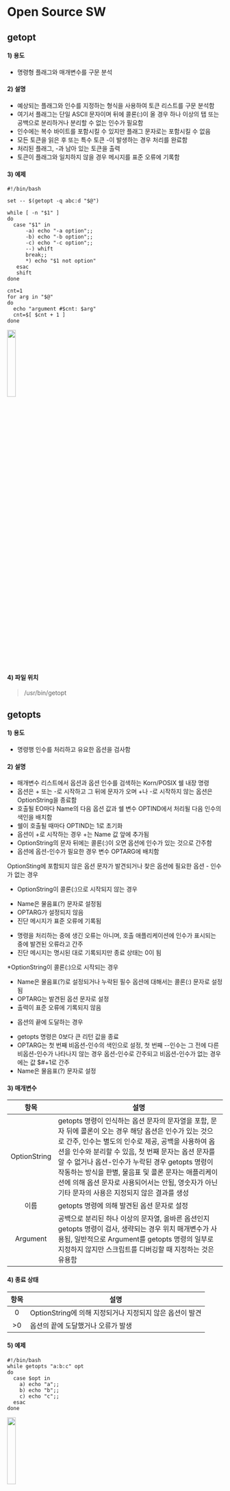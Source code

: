 # Open Source SW

## getopt

#### 1) 용도
* 명령형 플래그와 매개변수를 구문 분석

#### 2) 설명
* 예상되는 플래그와 인수를 지정하는 형식을 사용하여 토큰 리스트를 구문 분석함
* 여기서 플래그는 단일 ASCII 문자이며 뒤에 콜론(:)이 올 경우 하나 이상의 탭 또는 공백으로 분리하거나 분리할 수 없는 인수가 필요함
* 인수에는 복수 바이트를 포함시킬 수 있지만 플래그 문자로는 포함시킬 수 없음
* 모든 토큰을 읽은 후 또는 특수 토큰 -이 발생하는 경우 처리를 완료함
* 처리된 플래그, -과 남아 있는 토큰을 출력
* 토큰이 플래그와 일치하지 않을 경우 메시지를 표준 오류에 기록함

#### 3) 예제
```shell
#!/bin/bash

set -- $(getopt -q abc:d "$@")

while [ -n "$1" ]
do
  case "$1" in
      -a) echo "-a option";;
      -b) echo "-b option";;
      -c) echo "-c option";;
      --) whift
      break;;
      *) echo "$1 not option"
   esac
   shift
done

cnt=1
for arg in "$@"
do
  echo "argument #$cnt: $arg"
  cnt=$[ $cnt + 1 ]
done
```
<img src="D:\oss\getopt.jpg" width="20%" height = "20%">

#### 4) 파일 위치
> /usr/bin/getopt



## getopts

#### 1) 용도
* 명령행 인수를 처리하고 유요한 옵션을 검사함

#### 2) 설명
* 매개변수 리스트에서 옵션과 옵션 인수를 검색하는 Korn/POSIX 쉘 내장 명령
* 옵션은 + 또는 -로 시작하고 그 뒤에 문자가 오며 +나 -로 시작하지 않는 옵션은 OptionString을 종료함
* 호출될 EO마다 Name의 다음 옵션 값과 쉘 변수 OPTIND에서 처리될 다음 인수의 색인을 배치함
* 쉘이 호출될 때마다 OPTIND는 1로 초기화
* 옵션이 +로 시작하는 경우 +는 Name 값 앞에 추가됨
* OptionString의 문자 뒤에는 콜론(:)이 오면 옵션에 인수가 있는 것으로 간주함
* 옵션에 옵션-인수가 필요한 경우 변수 OPTARG에 배치함

OptionSting에 포함되지 않은 옵션 문자가 발견되거나 찾은 옵션에 필요한 옵션 - 인수가 없는 경우
* OptionString이 콜론(:)으로 시작되지 않는 경우
- Name은 물음표(?) 문자로 설정됨
- OPTARG가 설정되지 않음
- 진단 메시지가 표준 오류에 기록됨
* 명령을 처리하는 중에 생긴 오류는 아니며, 호출 애플리케이션에 인수가 표시되는 중에 발견된 오류라고 간주
* 진단 메시지는 명시된 대로 기록되지만 종료 상태는 0이 됨

*OptionString이 콜론(:)으로 시작되는 경우
- Name은 물음표(?)로 설정되거나 누락된 필수 옵션에 대해서는 콜론(:) 문자로 설정됨
- OPTARG는 발견된 옵션 문자로 설정
- 출력이 표준 오류에 기록되지 않음

* 옵션의 끝에 도달하는 경우 
- getopts 명령은 0보다 큰 리턴 값을 종료
- OPTARG는 첫 번째 비옵션-인수의 색인으로 설정, 첫 번째 --인수는 그 전에 다른 비옵션-인수가 나타나지 않는 경우 옵션-인수로 간주되고 비옵션-인수가 없는 경우에는 값 $#+1로 간주
- Name은 물음표(?) 문자로 설정

#### 3) 매개변수
|항목|설명|
|:---:|---|
|OptionString|getopts 명령이 인식하는 옵션 문자의 문자열을 포함, 문자 뒤에 콜론이 오는 경우 해당 옵션은 인수가 있는 것으로 간주, 인수는 별도의 인수로 제공, 공백을 사용하여 옵션을 인수와 분리할 수 있음, 첫 번째 문자는 옵션 문자를 알 수 없거나 옵션-인수가 누락된 경우 getopts 명령이 작동하는 방식을 판별, 물음표 및 콜론 문자는 애플리케이션에 의해 옵션 문자로 사용되어서는 안됨, 영숫자가 아닌 기타 문자의 사용은 지정되지 않은 결과를 생성|
|이름|getopts 명령에 의해 발견된 옵션 문자로 설정|
|Argument|공백으로 분리된 하나 이상의 문자열, 올바른 옵션인지 getopts 명령이 검사, 생략되는 경우 위치 매개변수가 사용됨, 일반적으로 Argument를 getopts 명령의 일부로 지정하지 않지만 스크립트를 디버깅할 때 지정하는 것은 유용함|

#### 4) 종료 상태
|항목|설명|
|:---:|---|
|0|OptionString에 의해 지정되거나 지정되지 않은 옵션이 발견|
|>0|옵션의 끝에 도달했거나 오류가 발생|

#### 5) 예제
```shell
#!/bin/bash
while getopts "a:b:c" opt
do
  case $opt in
    a) echo "a";;
    b) echo "b";;
    c) echo "c";;
  esac
done
```
<img src="D:\oss\getopts.jpg" width="20%" height = "20%">

## sed

#### 1) 용도
* 스트림 편집기

#### 2) 설명
* 편집 스크립트에 따라 지정된 File 매개변수에서 행을 수정하고 표준 출력에 작성
* 수정하려는 행을 선택하고 선택된 행만 변경하기 위한 많은 기능이 포함
* 수정되는 행을 보유하기 위해 두 개의 작업공간 사용
* 선택된 행이 보유되는 곳에는 패턴 공간을 사용, 행이 임시로 저장될 수 있는 곳에는 보유 공간 사용
* 편집스크립트는 별도의 각 행에 개발 부속 명령으로 구성
* 입력 행을 패턴 공간으로 읽어들이고 주소가 해당 행을 선택하는 순서, 모든 sed 부속 명령을 적용하며 표준 출력에 패턴 공간을 기록하여 각 입력 FIle 매개변수를 처리
* 다음, 패턴 공간을 지우고 입력 File 매개변수에 지정되는 각 행에 대해 이 프로세스를 반복
* 일부 sed 부속 명령은 보류 영역을 사용하여 후속 검색을 위해 패턴 공간의 일부 또는 모두를 저장
* 명령에 주소(행 번호 또는 검색 패턴)가 포함될 때, 주소 지정된 행 또는 행만 명령에 의해 영향을 받음
* 그렇지 않으면, 명령이 모든 행에 적용
* 입력의 마지막 행을 주소 지정하는 주소는 10진수 행 번호인 $ 또는 문맥 주소
* 문맥 주소는 ed 명령에 사용되는 것과 유사한 정규식
- 패턴에 대한 분리 문자를 선택할 수 있음
- 물음표(?)는 선택 가능한 분리 문자
- 공간 또는 줄 바꾸기 문자를 제외하고 선택할 수 있음
- 백슬래시(\) 문자는 물음표(?)의 첫 번째 발생에만 필요
- 디폴트 시 백슬래시(\) 문자는 필요하지 않음
- \n 시퀀스는 줄 바꾸기, 문자 종료를 제외하고 패턴 공간에서 줄 바꾸기 문자와 일치
- 마침표(.)는 줄 바꾸기, 문자 종료를 제외하고 문자와 일치
- 행의 중간에 줄 바꾸기 문자와 일치할 수 없는 ed 명령어, sed 명령은 패턴 공간의 줄 바꾸기 문자와 일치할 수 있음
- addressed 명령이라는 특정한 명령을 사용하면 명령이 적용되어야 하는 행의 범위 또는 하나의 행을 지정할 수 있음
- 주소가 없는 명령행은 모든 행을 선택
- 문맥 형식으로 표시된 하나의 주소가 있는 명령행은 그 주소와 일치하는 각 행을 선택
- 쉼표로 구분된 두 개의 주소를 가지는 명령행은 두 번째 주소와 일치하는 다음 행을 통해 첫 번째 주소와 일치하는 첫 번째 행에서 전체 범위를 선택
- 첫 번째 주소를 다시 검색하여 프로세스 반복

#### 3) 플래그
|항목|설명|
|:---:|---|
|-e 스크립트|편집 스크립트로서 스크립트 변수를 사용, 하나의 -e 플래그와 -f 플래그도 사용하고 있지 않으면, -e 플래그는 생략 가능|
|-f ScriptFile|편집 스크립트의 소스로서 ScriptFile 변수를 사용, ScriptFile 변수는 File 매개변수에 적용되는 준비된 편집 명령 세트|
|-n|표준 출력으로 정상적으로 기록된 모든 정보를 억제|
|-u|버퍼 없음 모드에서 출력을 표시, 플래그가 설정될 때, sed 명령은 출력을 버퍼링하는 대신 즉시 출력을 표시, 디폴트는 버퍼링된 모드|

#### 4) 종료 상태
|항목|설명|
|:---:|---|
|0|성공적 완료|
|>0|오류 발생|

#### 5) 예제
```shell
$ sed -n '1p' employees;
$ sed -n '1, 3p' employees;
```
<img src="D:\oss\sed.jpg" width="20%" height = "20%">

## awk

#### 1)용도
* 파일에서 패턴이 일치하는 행을 찾아서 그러한 행에 지정한 조치를 수행함

#### 2) 설명
* 사용자가 제공하는 명령어 세트를 사용하여 사용자가 제공한 확장 정규식과 파일 세트를 한 번에 한 행씩 비교
* 확장 정규식과 일치하는 모든 행에서 조치를 실행
* 패턴 검색은 grep 명령의 패턴 검색보다 더 일반적, 이 경우 사용자는 입력 텍스트 행에 대해 여러 가지 조치를 실행할 수 있음
* 프로그래밍 언어에는 컴파일이 필요하지 않으며, 사용자는 변수, 숫자 함수, 문자열 함수, 논리적 연산자를 사용할 수 있음
* LANG, LC_ALL, LC_COLLATE, LC_CTYPE, LC_MESSAGES, LC_NUMERIC, NLSPATH, PATH 환경 변수의 영향을 받음

awk 명령에 대한 입력
* 두 종류의 입력, 입력 텍스트 파일과 프로그램 명령어를 사용
입력 텍스트 파일
* 검색과 조치는 입력 텍스트 파일에서 실행
- 명령행에서 File 변수를 지정
- 특수 변수 ARGV 및 ARGC를 수정
- File 변수가 없으면 표준 입력을 제공
프로그램 명령어
* 사용자가 제공하는 명령어는 awk 명령의 조치를 제어
* 이 명령어는 명령행의 ‘Program' 변수에서 가져오거나 ProgramFile 변수와 함께 사용된 -f 플래그로 지정한 파일에서 가져옴
* 여러 프로그램 파일이 지정되면, 파일은 지정된 순서에 따라 병합되고 그 결과로 생성되는 명령어의 순서가 사용됨

awk 명령에 대한 출력
* 입력 텍스트 파일에 있는 데이터로부터 세 가지 종류의 결과를 출력
- 선택된 데이터는 입력 파일을 변경하지 않고 표준 출력으로 인쇄될 수 있음
- 입력 파일 중 선택된 부분을 변경할 수 있음
- 선택된 데이터는 입력 파일 컨텐츠 변경 여부와는 상관없이 변경되고 표준 출력으로 출력될 수 있음

* 내장함수, 산술 함수, 문자열 함수, 일반 함수 사용자 정의 함수 등 포함

#### 3) 플래그
|항목|설명|
|:---:|---|
|-f ProgramFile|지정된 파일로부터 awk 명령에 대한 명령어를 얻음, -f 플래그가 여러 번 지정되면 지정된 순서로 병합된 파일이 명령어 세트로 사용됨|
|-u|버퍼링되지 않은 모드로 출력을 표시, 이 플래그를 사용하면 awk 명령 출력을 버퍼링하지 않음 대신, 즉시 출력을 표시|
|-F Ere|Ere 변수로 지정된 확장 정규식을 필드 구분자로 사용, 디폴트 필드 구분자는 공백|
|-v Assignment|프로그래밍 언어에서 변수에 값을 지정, Assisgnment 매개 변수는 Name = Value 양식, Name 부분은 변수 이름을 지정, 밑줄, 숫자, 영문자의 조합일 수 있음 단, 밑줄 또는 영문자로 시작해야 함, Value 부분도 밑줄, 숫자, 영문자 구성 앞뒤에 “가 있는 경우처럼 처리, Value 부분이 숫자인 경우, 변수에도 숫자 값이 지정|
|Assignment|프로그래밍 언어에서 변수에 값을 지정, 각각 처리되는 시간을 제외하고 -v 플래그를 포함하는 Assignment 변수와 양식 및 기능이 동일, Assignment 매개변수는 명령행에서 이 뒤에 나오는 입력 파일 바로 앞에서 처리, Assisgnment 매개변수가 여러 입력 파일의 첫 번째 파일 바로 앞에 지정되면 BEGIN 섹션 바로 뒤에서 처리, 마지막 파일 이후 Assignment 매개변수가 나타나면 END 섹션 전에 처리, 입력 파일이 지정되지 않은 경우, 지정이 처리되고 표준 입력을 읽음|
|File|처리를 위한 입력을 포함하고 있는 파일 이름을 지정, File 변수가 지정되지 않거나 - 기호가 지정된 경우 표준 입력이 처리|
|'Program'|-f 플래그를 지정하지 않은 경우 Program 변수는 명령행의 첫 번째 항목이어야 함, 이는 ‘’로 묶어야 함|

#### 4) 종료 상태
|항목|설명|
|:---:|---|
|0|성공적 완료|
|>0|오류 발생|

#### 5) 예제
```shell
$ awk '{print $0}' employees
```
<img src="D:\oss\awk.jpg" width="20%" height = "20%">

